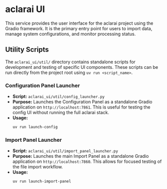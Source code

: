 # aclarai UI

This service provides the user interface for the aclarai project using the Gradio framework. It is the primary entry point for users to import data, manage system configurations, and monitor processing status.

## Utility Scripts

The `aclarai_ui/util/` directory contains standalone scripts for development and testing of specific UI components. These scripts can be run directly from the project root using `uv run <script_name>`.

### Configuration Panel Launcher

-   **Script:** `aclarai_ui/util/config_launcher.py`
-   **Purpose:** Launches the Configuration Panel as a standalone Gradio application on `http://localhost:7861`. This is useful for testing the config UI without running the full aclarai stack.
-   **Usage:**
    ```bash
    uv run launch-config
    ```

### Import Panel Launcher

-   **Script:** `aclarai_ui/util/import_panel_launcher.py` 
-   **Purpose:** Launches the main Import Panel as a standalone Gradio application on `http://localhost:7860`. This allows for focused testing of the file import workflow.
-   **Usage:**
    ```bash
    uv run launch-import-panel
    ```
